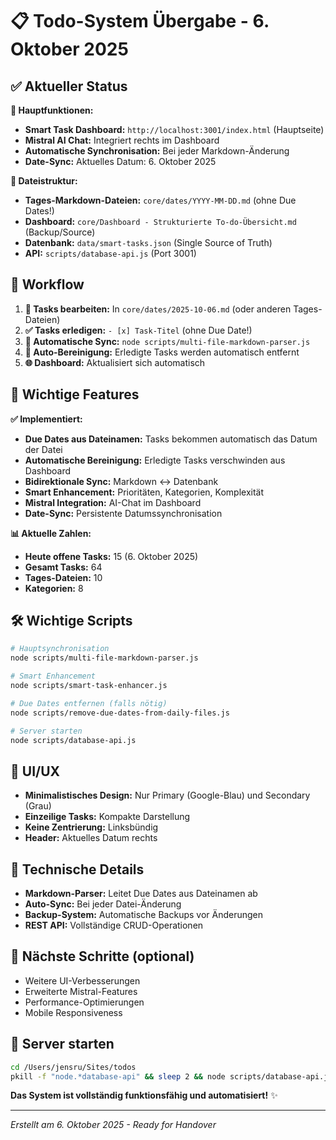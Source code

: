 # 📋 Todo-System Übergabe - 6. Oktober 2025

## ✅ Aktueller Status

**🎯 Hauptfunktionen:**
- **Smart Task Dashboard:** `http://localhost:3001/index.html` (Hauptseite)
- **Mistral AI Chat:** Integriert rechts im Dashboard
- **Automatische Synchronisation:** Bei jeder Markdown-Änderung
- **Date-Sync:** Aktuelles Datum: 6. Oktober 2025

**📁 Dateistruktur:**
- **Tages-Markdown-Dateien:** `core/dates/YYYY-MM-DD.md` (ohne Due Dates!)
- **Dashboard:** `core/Dashboard - Strukturierte To-do-Übersicht.md` (Backup/Source)
- **Datenbank:** `data/smart-tasks.json` (Single Source of Truth)
- **API:** `scripts/database-api.js` (Port 3001)

## 🔄 Workflow

1. **📝 Tasks bearbeiten:** In `core/dates/2025-10-06.md` (oder anderen Tages-Dateien)
2. **✅ Tasks erledigen:** `- [x] Task-Titel` (ohne Due Date!)
3. **🔄 Automatische Sync:** `node scripts/multi-file-markdown-parser.js`
4. **🧹 Auto-Bereinigung:** Erledigte Tasks werden automatisch entfernt
5. **🌐 Dashboard:** Aktualisiert sich automatisch

## 🎯 Wichtige Features

**✅ Implementiert:**
- **Due Dates aus Dateinamen:** Tasks bekommen automatisch das Datum der Datei
- **Automatische Bereinigung:** Erledigte Tasks verschwinden aus Dashboard
- **Bidirektionale Sync:** Markdown ↔ Datenbank
- **Smart Enhancement:** Prioritäten, Kategorien, Komplexität
- **Mistral Integration:** AI-Chat im Dashboard
- **Date-Sync:** Persistente Datumssynchronisation

**📊 Aktuelle Zahlen:**
- **Heute offene Tasks:** 15 (6. Oktober 2025)
- **Gesamt Tasks:** 64
- **Tages-Dateien:** 10
- **Kategorien:** 8

## 🛠️ Wichtige Scripts

```bash
# Hauptsynchronisation
node scripts/multi-file-markdown-parser.js

# Smart Enhancement
node scripts/smart-task-enhancer.js

# Due Dates entfernen (falls nötig)
node scripts/remove-due-dates-from-daily-files.js

# Server starten
node scripts/database-api.js
```

## 🎨 UI/UX

- **Minimalistisches Design:** Nur Primary (Google-Blau) und Secondary (Grau)
- **Einzeilige Tasks:** Kompakte Darstellung
- **Keine Zentrierung:** Linksbündig
- **Header:** Aktuelles Datum rechts

## 🔧 Technische Details

- **Markdown-Parser:** Leitet Due Dates aus Dateinamen ab
- **Auto-Sync:** Bei jeder Datei-Änderung
- **Backup-System:** Automatische Backups vor Änderungen
- **REST API:** Vollständige CRUD-Operationen

## 📝 Nächste Schritte (optional)

- Weitere UI-Verbesserungen
- Erweiterte Mistral-Features
- Performance-Optimierungen
- Mobile Responsiveness

## 🚀 Server starten

```bash
cd /Users/jensru/Sites/todos
pkill -f "node.*database-api" && sleep 2 && node scripts/database-api.js &
```

**Das System ist vollständig funktionsfähig und automatisiert!** ✨

---
*Erstellt am 6. Oktober 2025 - Ready for Handover*
